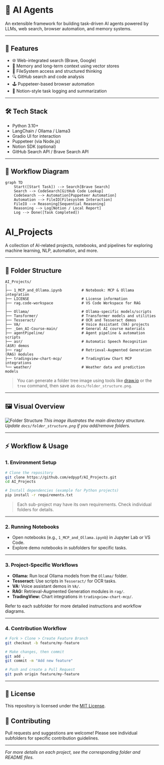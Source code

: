 # 🤖 AI Agents

An extensible framework for building task-driven AI agents powered by LLMs, web search, browser automation, and memory systems.

---

## 🚀 Features

- 🌐 Web-integrated search (Brave, Google)
- 🧠 Memory and long-term context using vector stores
- 🧾 FileSystem access and structured thinking
- 🔍 GitHub search and code analysis
- 🕹 Puppeteer-based browser automation
- 📝 Notion-style task logging and summarization

---

## 🛠 Tech Stack

- Python 3.10+
- LangChain / Ollama / Llama3
- Gradio UI for interaction
- Puppeteer (via Node.js)
- Notion SDK (optional)
- GitHub Search API / Brave Search API

---

## 🔄 Workflow Diagram

```mermaid
graph TD
    Start([Start Task]) --> Search[Brave Search]
    Search --> CodeSearch[GitHub Code Lookup]
    CodeSearch --> Automation[Puppeteer Automation]
    Automation --> FileIO[Filesystem Interaction]
    FileIO --> Reasoning[Sequential Reasoning]
    Reasoning --> Log[Notion / Local Report]
    Log --> Done([Task Completed])
```

# AI_Projects

A collection of AI-related projects, notebooks, and pipelines for exploring machine learning, NLP, automation, and more.

---

## 📁 Folder Structure

```plaintext
AI_Projects/
│
├── 1_MCP_and_Ollama.ipynb         # Notebook: MCP & Ollama integration
├── LICENSE                        # License information
├── rag.code-workspace             # VS Code Workspace for RAG
│
├── Ollama/                        # Ollama-specific models/scripts
├── Tansformer/                    # Transformer models and utilities
├── Tesseract/                     # OCR and Tesseract demos
├── VA/                            # Voice Assistant (VA) projects
├── _Gen_AI-Course-main/           # General AI course materials
├── agentPipeline/                 # Agent pipeline & automation scripts
├── asr/                           # Automatic Speech Recognition (ASR) demos
├── rag/                           # Retrieval-Augmented Generation (RAG) modules
├── tradingview-chart-mcp/         # TradingView Chart MCP integrations
└── weather/                       # Weather data and prediction models
```

> You can generate a folder tree image using tools like [draw.io](https://app.diagrams.net/) or the `tree` command, then save as `docs/folder_structure.png`.

---

## 🖼️ Visual Overview

![Folder Structure](docs/folder_structure.png)
*This image illustrates the main directory structure. Update `docs/folder_structure.png` if you add/remove folders.*

---

## ⚡ Workflow & Usage

### 1. Environment Setup

```bash
# Clone the repository
git clone https://github.com/edpypf/AI_Projects.git
cd AI_Projects

# Install dependencies (example for Python projects)
pip install -r requirements.txt
```
> Each sub-project may have its own requirements. Check individual folders for details.

---

### 2. Running Notebooks

- Open notebooks (e.g., `1_MCP_and_Ollama.ipynb`) in Jupyter Lab or VS Code.
- Explore demo notebooks in subfolders for specific tasks.

---

### 3. Project-Specific Workflows

- **Ollama:** Run local Ollama models from the `Ollama/` folder.
- **Tesseract:** Use scripts in `Tesseract/` for OCR tasks.
- **VA:** Voice assistant demos in `VA/`.
- **RAG:** Retrieval-Augmented Generation modules in `rag/`.
- **TradingView:** Chart integrations in `tradingview-chart-mcp/`.

Refer to each subfolder for more detailed instructions and workflow diagrams.

---

### 4. Contribution Workflow

```bash
# Fork > Clone > Create Feature Branch
git checkout -b feature/my-feature

# Make changes, then commit
git add .
git commit -m "Add new feature"

# Push and create a Pull Request
git push origin feature/my-feature
```

---

## 📝 License

This repository is licensed under the [MIT License](./LICENSE).

## 🤝 Contributing

Pull requests and suggestions are welcome! Please see individual subfolders for specific contribution guidelines.

---

*For more details on each project, see the corresponding folder and README files.*



